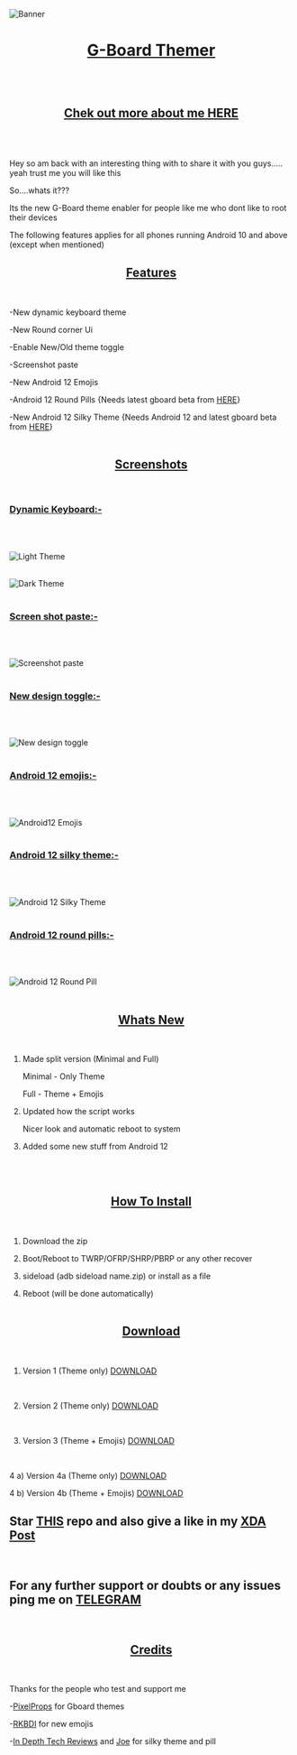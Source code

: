 ![Banner](https://i.imgur.com/ktusjBg.jpg)
<br>
<center><h1><u>G-Board Themer</u></h1></center><br><br>

<h2><u><center>Chek out more about me <a href="https://immanuelraj.me/">HERE</a></center></u><br><br></h2>

Hey so am back with an interesting thing with to share it with you guys.....<br>
yeah trust me you will like this

So....whats it???

Its the new G-Board theme enabler for people like me who dont like to root their devices

The following features applies for all phones running Android 10 and above (except when mentioned)
<br>

<center><u><h2>Features</h2></u></center><br>


-New dynamic keyboard theme <br>

-New Round corner Ui <br>

-Enable New/Old theme toggle <br>

-Screenshot paste <br>

-New Android 12 Emojis <br>

-Android 12 Round Pills {Needs latest gboard beta from [HERE](https://www.apkmirror.com/apk/google-inc/gboard/)} <br>

-New Android 12 Silky Theme {Needs Android 12 and latest gboard beta from [HERE](https://www.apkmirror.com/apk/google-inc/gboard/)}
 <br> <br>

<center><u><h2>Screenshots</h2></u></center><br>

<h3><u>Dynamic Keyboard:-</u></h3> 
<br> <br>

![Light Theme](https://i.imgur.com/OE4MTgB.jpg)
<br> <br>

![Dark Theme](https://i.imgur.com/oM7S6Zk.jpg)
<br><br>

<h3><u>Screen shot paste:-</u></h3> 
<br><br>

![Screenshot paste](https://i.imgur.com/0t0KRTd.jpg)
<br><br>

<h3><u>New design toggle:-</u></h3> 
<br><br>

![New design toggle](https://i.imgur.com/FfMupKm.jpg)
<br><br>

<h3><u>Android 12 emojis:-</u></h3> 
<br><br>

![Android12 Emojis](https://i.imgur.com/fDPCBSu.png)
<br><br>

<h3><u>Android 12 silky theme:-</u></h3> 
<br><br>

![Android 12 Silky Theme](https://i.imgur.com/C8wQtSN.jpg)
<br><br>

<h3><u>Android 12 round pills:-</u></h3> 
<br><br>

![Android 12 Round Pill](https://i.imgur.com/sRDoCFE.jpg)
<br><br>

<center><u><h2>Whats New</h2></u></center> <br>

1) Made split version (Minimal and Full)


    Minimal - Only Theme


    Full - Theme + Emojis


2) Updated how the script works

    
    Nicer look and automatic reboot to system


3) Added some new stuff from Android 12 

<br><br>

<center><u><h2>How To Install</h2></u></center><br>

1) Download the zip

2) Boot/Reboot to TWRP/OFRP/SHRP/PBRP or any other recover

3) sideload (adb sideload name.zip) or install as a file

4) Reboot (will be done automatically)
<br><br>

<center><u><h2>Download</h2></u></center><br>


1) Version 1 (Theme only) [DOWNLOAD](https://sourceforge.net/projects/immanuelsbuilds/files/Gboard-Themer/Gboard_theme_enabler.zip/download)
<br>


2) Version 2 (Theme only) [DOWNLOAD](https://sourceforge.net/projects/immanuelsbuilds/files/Gboard-Themer/Gboard_theme_enabler_v2.zip/download)
<br>


3) Version 3 (Theme + Emojis) [DOWNLOAD](https://sourceforge.net/projects/immanuelsbuilds/files/Gboard-Themer/Gboard_theme_enabler_v3.zip/download)
<br>


4 a) Version 4a (Theme only) [DOWNLOAD](https://sourceforge.net/projects/immanuelsbuilds/files/Gboard-Themer/Gboard_theme_enabler_v4_Minimal.zip/download)
<br>


4 b) Version 4b (Theme + Emojis) [DOWNLOAD](https://sourceforge.net/projects/immanuelsbuilds/files/Gboard-Themer/Gboard_theme_enabler_v4_Full.zip/download)
<br>

## Star [THIS](https://github.com/IMMANUEL44/Gboardthemer) repo and also give a like in my [XDA Post](https://forum.xda-developers.com/t/new-gboard-theme-enabler.4248721/)
<br>

## For any further support or doubts or any issues ping me on [TELEGRAM](https://t.me/yaa2g)
<br>

<center><u><h2>Credits</h2></u></center>
<br>

Thanks for the people who test and support me

-[PixelProps](https://t.me/pixelprops) for Gboard themes

-[RKBDI](https://forum.xda-developers.com/m/rkbd.7544065/) for new emojis

-[In Depth Tech Reviews](https://www.youtube.com/c/indepthtechreviews) and [Joe](https://t.me/joeKahnwald) for silky theme and pill
